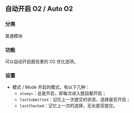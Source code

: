 ## 自动开启 O2 / Auto O2

### 分类

普通模块

### 功能

可以自动开启题目里的 O2 优化选项。

### 设置

- 模式 / Mode
  开启的模式，有以下几种：
  - `always`：总是开启，即每次进入题目都开启；
  - `lastSubmitted`：记忆上一次提交的状态，选择是否开启；
  - `lastChecked`：记忆上一次的选择，无论是否提交。
